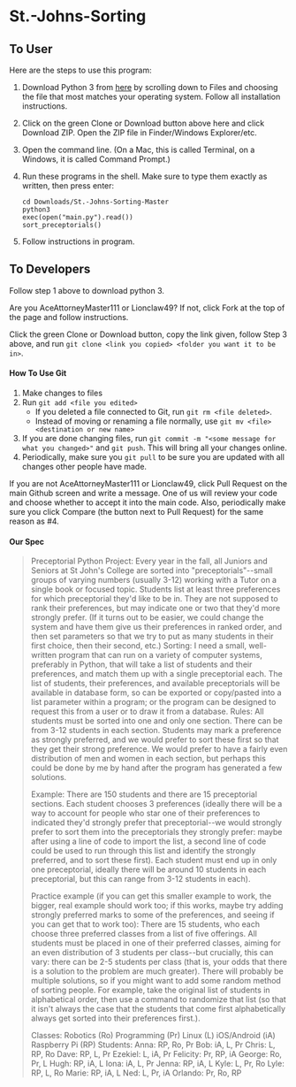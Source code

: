 # St.-Johns-Sorting
## To User
Here are the steps to use this program:

1. Download Python 3 from [here](https://www.python.org/downloads/release/python-352/) by scrolling down to Files and choosing the file that most matches your operating system. Follow all installation instructions.

2. Click on the green Clone or Download button above here and click Download ZIP. Open the ZIP file in Finder/Windows Explorer/etc.

3. Open the command line. (On a Mac, this is called Terminal, on a Windows, it is called Command Prompt.)

4. Run these programs in the shell. Make sure to type them exactly as written, then press enter:

   ~~~~
   cd Downloads/St.-Johns-Sorting-Master
   python3
   exec(open("main.py").read())
   sort_preceptorials()
   ~~~~
   
5. Follow instructions in program.

## To Developers
Follow step 1 above to download python 3.

Are you AceAttorneyMaster111 or Lionclaw49? If not, click Fork at the top of the page and follow instructions.

Click the green Clone or Download button, copy the link given, follow Step 3 above, and run `git clone <link you copied> <folder you want it to be in>`.
#### How To Use Git
1. Make changes to files
2. Run `git add <file you edited>`
   * If you deleted a file connected to Git, run `git rm <file deleted>`.
   * Instead of moving or renaming a file normally, use `git mv <file> <destination or new name>`
3. If you are done changing files, run `git commit -m "<some message for what you changed>"` and `git push`. This will bring all your changes online.
4. Periodically, make sure you `git pull` to be sure you are updated with all changes other people have made.

If you are not AceAttorneyMaster111 or Lionclaw49, click Pull Request on the main Github screen and write a message. One of us will review your code and choose whether to accept it into the main code. Also, periodically make sure you click Compare (the button next to Pull Request) for the same reason as #4.

#### Our Spec
> Preceptorial Python Project: 
> Every year in the fall, all Juniors and Seniors at St John's College are sorted into "preceptorials"--small groups of varying numbers (usually 3-12) working with a Tutor on a single book or focused topic. Students list at least three preferences for which preceptorial they'd like to be in. They are not supposed to rank their preferences, but may indicate one or two that they'd more strongly prefer. (If it turns out to be easier, we could change the system and have them give us their preferences in ranked order, and then set parameters so that we try to put as many students in their first choice, then their second, etc.)
> Sorting:
> I need a small, well-written program that can run on a variety of computer systems, preferably in Python, that will take a list of students and their preferences, and match them up with a single preceptorial each. The list of students, their preferences, and available preceptorials will be available in database form, so can be exported or copy/pasted into a list parameter within a program; or the program can be designed to request this from a user or to draw it from a database. 
> Rules:
> All students must be sorted into one and only one section.
> There can be from 3-12 students in each section.
> Students may mark a preference as strongly preferred, and we would prefer to sort these first so that they get their strong preference.
> We would prefer to have a fairly even distribution of men and women in each section, but perhaps this could be done by me by hand after the program has generated a few solutions.
> 
> 
> Example:
> There are 150 students and there are 15 preceptorial sections. Each student chooses 3 preferences (ideally there will be a way to account for people who star one of their preferences to indicated they'd strongly prefer that preceptorial--we would strongly prefer to sort them into the preceptorials they strongly prefer: maybe after using a line of code to import the list, a second line of code could be used to run through this list and identify the strongly preferred, and to sort these first). Each student must end up in only one preceptorial, ideally there will be around 10 students in each preceptorial, but this can range from 3-12 students in each).
> 
> Practice example (if you can get this smaller example to work, the bigger, real example should work too; if this works, maybe try adding strongly preferred marks to some of the preferences, and seeing if you can get that to work too):
> There are 15 students, who each choose three preferred classes from a list of five offerings. All students must be placed in one of their preferred classes, aiming for an even distribution of 3 students per class--but crucially, this can vary: there can be 2-5 students per class (that is, your odds that there is a solution to the problem are much greater). There will probably be multiple solutions, so if you might want to add some random method of sorting people. For example, take the original list of students in alphabetical order, then use a command to randomize that list (so that it isn't always the case that the students that come first alphabetically always get sorted into their preferences first.).
> 
> Classes:
> Robotics (Ro)
> Programming (Pr)
> Linux (L)
> iOS/Android (iA)
> Raspberry Pi (RP)
> Students:
> Anna: RP, Ro, Pr
> Bob: iA, L, Pr
> Chris: L, RP, Ro
> Dave: RP, L, Pr
> Ezekiel: L, iA, Pr
> Felicity: Pr, RP, iA
> George: Ro, Pr, L
> Hugh: RP, iA, L
> Iona: iA, L, Pr
> Jenna: RP, iA, L
> Kyle: L, Pr, Ro
> Lyle: RP, L, Ro
> Marie: RP, iA, L
> Ned: L, Pr, iA
> Orlando: Pr, Ro, RP